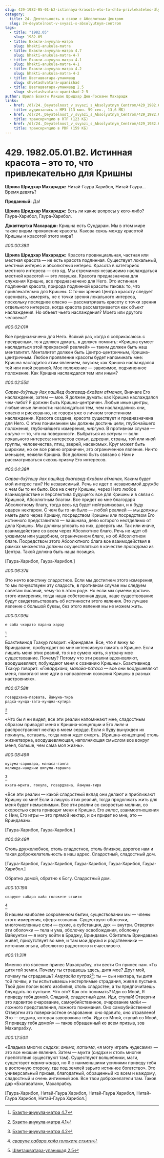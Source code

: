 ```yaml
---
slug: 429-1982-05-01-b2-istinnaya-krasota-eto-to-chto-privlekatelno-dlya-krishny
category:
  title: 24. Деятельность в связи с Абсолютным Центром
  slug: 24-deyatelnost-v-svyazi-s-absolyutnym-centrom
tags:
  - title: "1982.05"
    slug: 1982-05
  - title: Бхакти-анукула-матра
    slug: bhakti-anukula-matra
  - title: Бхакти-анукула-матра 4.7
    slug: bhakti-anukula-matra-4-7
  - title: Бхакти-анукула-матра 4.1
    slug: bhakti-anukula-matra-4-1
  - title: Бхакти-анукула-матра 4.2
    slug: bhakti-anukula-matra-4-2
  - title: Шветашватара-упанишад
    slug: shvetashvatara-upanishad
  - title: Шветашватара-упанишад 2.5
    slug: shvetashvatara-upanishad-2-5
author: Шрила Бхакти Ракшак Шридхар Дев-Госвами Махарадж
links:
  - href: /dl/24._Deyatelnost_v_svyazi_s_Absolyutnym_Centrom/429_1982.05.01.B2_SridharMj_Istinnaja_krasota_jeto_to_chto_privlekatelno_dlja_Krishny.mp3
    title: аудиозапись в MP3 (13 мин. 59 сек., 13,6 МБ)
  - href: /dl/24._Deyatelnost_v_svyazi_s_Absolyutnym_Centrom/429_1982.05.01.B2_SridharMj_Istinnaja_krasota_jeto_to_chto_privlekatelno_dlja_Krishny.rtf
    title: транскрипцию в RTF (123 КБ)
  - href: /dl/24._Deyatelnost_v_svyazi_s_Absolyutnym_Centrom/429_1982.05.01.B2_SridharMj_Istinnaja_krasota_jeto_to_chto_privlekatelno_dlja_Krishny.pdf
    title: транскрипцию в PDF (159 КБ)
---
```


# 429. 1982.05.01.B2. Истинная красота – это то, что привлекательно для Кришны

**Шрила Шридхар Махарадж:** Нитай-Гаура Харибол, Нитай-Гаура… Время девять?

**Преданный:** Да!

**Шрила Шридхар Махарадж:** Есть ли какие вопросы у кого-либо? Гаура-Харибол, Гаура-Харибол.

**Джаятиртха Махарадж:** Кришна есть Сундарам. Мы в этом мире также видим проявление красоты. Какова связь между красотой Кришны и красотой этого мира?

*#00:00:38#*

**Шрила Шридхар Махарадж:** Красота провинциальная, частная или местная красота — не есть красота подлинная. Существует локальный, местный интерес и абсолютный интерес. Красота в категориях местного интереса — это яд. Мы стремимся независимо наслаждаться местной красотой — это ловушка. Красота предназначена для служения Кришне, все предназначено для Него. Это истинная подлинная красота, природа подлинной красоты такова: то, что привлекательно для Кришны. С точки зрения Центра красоту следует оценивать, измерять, не с точки зрения локального интереса, поскольку последнее опасно — рассматривать красоту с точки зрения отдельного интереса, когда красота рассматривается как объект наслаждения. Но объект чьего наслаждения? Моего или другого человека?

*#00:02:01#*

Все предназначено для Него. Всякий раз, когда я соприкасаюсь с прекрасным, то я должен думать, я должен помнить: «Кришна сумеет насладиться этой прекрасной реалией» — таким должен быть наш менталитет. Менталитет должен быть Центро-центричным, Кришна-центричным. Любое проявление красоты будет напоминать мне: Кришна насладится этим явлением, вкусом; как Кришна наслаждался той или иной реалией. Мое положение — зависимое, подчиненное положение. Как Кришна наслаждался тем или иным?

*#00:02:55#*

*Сарва-бхӯтеш̣у йах̣ паш́йед бхагавад-бха̄вам а̄тманах̣.* Вначале Его наслаждение, затем — мое. Я должен думать: как Кришна наслаждался чем-либо? Я должен быть Кришна-центричен. Любые иные центры, любые иные личности: наслаждаться тем, чем наслаждались они, опасно и рискованно, не говоря уже о личном эгоистичном наслаждении. Красота создана, красота существует и предназначена для Него. С этим пониманием мы должны достичь цели, глубочайшего положения, глубочайшего измерения, *ниргуна*. В противном случае — *сагуна* — то, что на поверхности. Выбраться из *сагуны* — волн локального интереса: интересов семьи, деревни, страны, той или иной группы, человечества, птиц, зверей, насекомых. Круг может быть широким, но он все равно ограничен, это ограниченное явление. Ничто меньшее, нежели Кришна. Все должно быть связано с Ним и рассматриваться сквозь призму Его интересов.

*#00:04:38#*

*Сарва-бхӯтеш̣у йах̣ паш́йед бхагавад-бха̄вам а̄тманах̣.* Каким будет мой интерес там? Не независимый. Речь не идет о независимой дружбе с чем бы то ни было. Все на счету Кришны, через Него любое взаимодействие и перспектива будущего: все для Кришны и в связи с Кришной, Абсолютным благом. Все придет ко мне благодаря Абсолютному благу, тогда весь яд будет нейтрализован, и я буду одарен нектаром. С чем бы то ни было — любой реалией — мы должны иметь дело через Кришну, посредством Кришны или посредством Его истинного представителя — вайшнава, дело которого неотделимо от дела Кришны. Мы должны уповать на них, доверять им. Так или иначе, взаимодействие со всем через Абсолютное благо. Речь не идет об уязвимом или ущербном, ограниченном благе, но об Абсолютном благе. Посредством этого Абсолютного блага все взаимодействия в рамках множества должны осуществляться в качестве *прасадама* из Центра. Такой должна быть наша позиция.

[Гаура-Харибол, Гаура-Харибол.]

*#00:06:37#*

Это нечто воистину сладостное. Если мы достигнем этого измерения, то мы почувствуем эту сладость, в противном случае мы следуем советам писаний, чему-то в этом роде. Но если мы сумеем достичь этого измерения, тогда наша собственная душа, наше существование будут свидетельствовать об истинности этого явления. Это лучшее явление с большой буквы, без этого явления мы не можем жить.

*#00:07:09#*

    е саба чхорато парана харау
[^_ftn1]

Бхактивинод Тхакур говорит: «Вриндаван. Все, что я вижу во Вриндаване, пробуждает во мне интенсивную память о Кришне. Если лишить меня этих реалий, то я не сумею жить, я утрачу мое существование. Почему? Потому что эти реалии вдохновляют, воодушевляют, побуждают меня к сознанию Кришны». Бхактивинод Тхакур говорит: «*Говардхана*, *малайа-батаса* — все они воодушевляют меня, помогают мне идти в направлении сознания Кришны в разных настроениях».

*#00:07:58#*

    говардхана-парвата, йамуна-тира
    радха-кунда-тата-кунджа-кутира
[^_ftn2]

«Что бы я ни видел, все эти реалии напоминают мне, сладостным образом приводят меня к Кришна-концепции и Его *лиле* и распространяют нектар в моем сердце. Если я буду вынужден их покинуть, оставить, тогда меня ждет смерть. [Кришна-концепция] столь жизнетворна, воодушевляющая, наполняющая смыслом все вокруг меня, больше, чем сама моя жизнь».

*#00:08:49#*

    кусума-саровара, манаса-ганга
    калинда-нандини випула-таранга
[^_ftn3]

    кхага-мрига, гокула, говардхана, йамуна-тира

«Все эти реалии — какой сладостный вклад они делают и приближают Кришну ко мне! Если я лишусь этих реалий, тогда продолжать жить для меня будет немыслимым. Все эти реалии со скоростью молнии, со скоростью света приводят меня к Кришне. Его *вилас*, взаимоотношения с Ним, Его игры — это прямой нектар, и он придет ко мне, это — Вриндаван».

[Гаура-Харибол, Гаура-Харибол.]

*#00:09:49#*

Столь дружелюбное, столь сладостное, столь близкое, дорогое нам и такая доброжелательность в наш адрес. Сладостный, сладостный дом.

[Гаура-Харибол, Гаура-Харибол, Гаура-Харибол, Гаура-Харибол, Гаура-Харибол.]

Обратно домой, обратно к Богу. Сладостный дом.

*#00:10:19#*

    сварупе сабара хайа голокете стхити
[^_ftn4]

В нашем наиболее сокровенном бытии, существовании мы — члены этого измерения, сферы сознания. Существуют оболочки, многочисленные слои — сухие, а субстанция, дух — внутри. Отвергая эти оболочки — тела и ума, оболочку освобождения, оболочку Вайкунтхи — я могу войти в Браджу, Вриндаван. Обитатель Вриндавана живет, присутствует во мне, и там мои друзья и родственники — источник опыта, абсолютно радостного и счастливого.

*#00:11:31#*

Именно это явление принес Махапрабху, эти вести Он принес нам. «Ты дитя той земли. Почему ты страдаешь здесь, дитя мое? Друг мой, почему ты страдаешь? *Амр̣тасйа путра̄х̣*[^_ftn5]: ты — сын нектара, ты дитя той почвы, и ты испытываешь нестерпимые страдания, живя в пустыне. Твой дом полон всего изобилия, столь сладостен, а ты предпочитаешь блуждать по пустыне. Что это? Как это понимать? Иди со Мной, Я приведу тебя домой. Сладкий, сладостный дом. Иди, ступай! Отвергни это ядовитое очарование, самоубийственное, очарование *майи* — ложного представления, ложного понимания. Оно самоубийственно! Отвергни это поверхностное очарование: оно ядовито, оно отравлено! Это — ведьма, которая заворожила тебя. Иди со Мной, ступай со Мной, Я приведу тебя домой» — таков обращенный ко всем призыв, зов Махапрабху.

*#00:12:50#*

«Владыка многих *сиддхи*: *анима, лагхима*, «я могу играть чудесами» — это все низшие явления. Затем — *мукти* (*сиддхи* и столь многие препятствия существуют там). Существуют волшебники, маги, существует *карма-канда*, но Я с наименьшими усилиями приведу тебя в восточную сторону, где под землей зарыто истинное богатство». Это универсальный призыв, благодатный, обращенный ко всем и каждому, сладостный и очень интимный зов. Все твои доброжелатели там. Таков дар «Бхагаватам», Махапрабху.

[Гаура-Харибол, Нитай-Гаура Харибол, Нитай-Гаура Харибол, Нитай-Гаура Харибол, Нитай-Гаура Харибол.]



[^_ftn1]: [Бхакти-анукула-матра 4.7](../notes/bhakti-anukula-matra/bhakti-anukula-matra-4-7.md)

[^_ftn2]: [Бхакти-анукула-матра 4.1](../notes/bhakti-anukula-matra/bhakti-anukula-matra-4-1.md)

[^_ftn3]: [Бхакти-анукула-матра 4.2](../notes/bhakti-anukula-matra/bhakti-anukula-matra-4-2.md)

[^_ftn4]: [*сварупе сабара хайа голокете стхити*](../notes/shloka/svarupe-sabara-haja-golokete-sthiti.md)

[^_ftn5]: [Шветашватара-упанишад 2.5](../notes/shvetashvatara-upanishad/shvetashvatara-upanishad-2-5.md)
